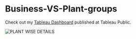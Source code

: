 # Business-VS-Plant-groups

Check out my [Tableau Dashboard](https://public.tableau.com/app/profile/khushi.lodhi1111/viz/BusinessGroupVsPlant/PLANTWISEDETAILS) published at Tableau Public.

![PLANT WISE DETAILS](https://github.com/user-attachments/assets/c40d60f5-2dc5-492c-b764-d9f8d65c0785)
